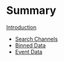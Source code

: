 # Summary

[Introduction](intro.md)
- [Search Channels](search.md)
- [Binned Data](bins.md)
- [Event Data](events.md)
